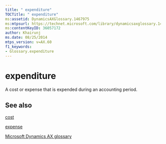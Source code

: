 ```yaml
---
title: " expenditure"
TOCTitle: " expenditure"
ms:assetid: DynamicsAXGlossary.1467975
ms:mtpsurl: https://technet.microsoft.com/library/dynamicsaxglossary.1467975(v=AX.60)
ms:contentKeyID: 36057172
author: Khairunj
ms.date: 08/25/2014
mtps_version: v=AX.60
f1_keywords:
- Glossary.expenditure
---
```


# expenditure

A cost or expense that is expended during an accounting period.

## See also

[cost](cost.md)

[expense](expense.md)

[Microsoft Dynamics AX glossary](glossary/microsoft-dynamics-ax-glossary.md)

  


